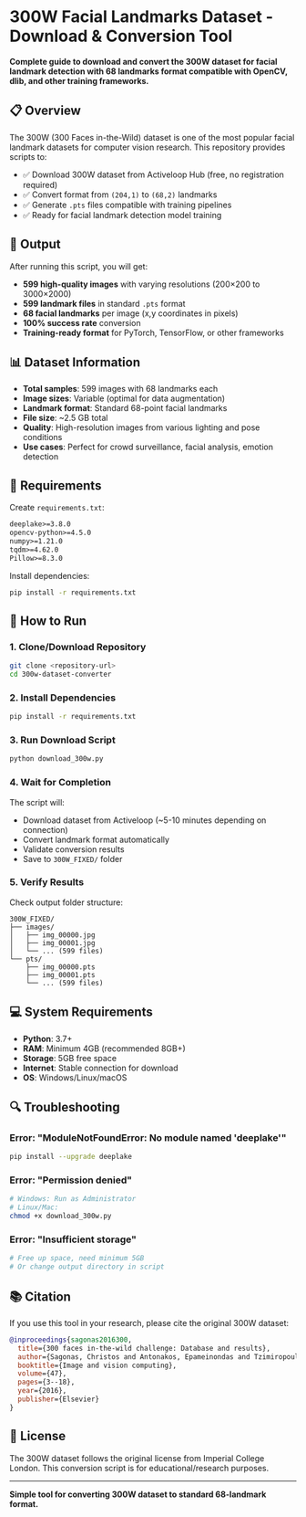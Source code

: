 # 300W Facial Landmarks Dataset - Download & Conversion Tool

**Complete guide to download and convert the 300W dataset for facial landmark detection with 68 landmarks format compatible with OpenCV, dlib, and other training frameworks.**

## 📋 Overview

The 300W (300 Faces in-the-Wild) dataset is one of the most popular facial landmark datasets for computer vision research. This repository provides scripts to:

- ✅ Download 300W dataset from Activeloop Hub (free, no registration required)
- ✅ Convert format from `(204,1)` to `(68,2)` landmarks 
- ✅ Generate `.pts` files compatible with training pipelines
- ✅ Ready for facial landmark detection model training

## 🎯 Output

After running this script, you will get:
- **599 high-quality images** with varying resolutions (200×200 to 3000×2000)
- **599 landmark files** in standard `.pts` format
- **68 facial landmarks** per image (x,y coordinates in pixels)
- **100% success rate** conversion
- **Training-ready format** for PyTorch, TensorFlow, or other frameworks

## 📊 Dataset Information

- **Total samples**: 599 images with 68 landmarks each
- **Image sizes**: Variable (optimal for data augmentation)
- **Landmark format**: Standard 68-point facial landmarks
- **File size**: ~2.5 GB total
- **Quality**: High-resolution images from various lighting and pose conditions
- **Use cases**: Perfect for crowd surveillance, facial analysis, emotion detection

## 💾 Requirements

Create `requirements.txt`:

```txt
deeplake>=3.8.0
opencv-python>=4.5.0
numpy>=1.21.0
tqdm>=4.62.0
Pillow>=8.3.0
```

Install dependencies:
```bash
pip install -r requirements.txt
```

## 🚀 How to Run

### 1. Clone/Download Repository
```bash
git clone <repository-url>
cd 300w-dataset-converter
```

### 2. Install Dependencies
```bash
pip install -r requirements.txt
```

### 3. Run Download Script
```bash
python download_300w.py
```

### 4. Wait for Completion
The script will:
- Download dataset from Activeloop (~5-10 minutes depending on connection)
- Convert landmark format automatically
- Validate conversion results
- Save to `300W_FIXED/` folder

### 5. Verify Results
Check output folder structure:
```
300W_FIXED/
├── images/
│   ├── img_00000.jpg
│   ├── img_00001.jpg
│   └── ... (599 files)
└── pts/
    ├── img_00000.pts
    ├── img_00001.pts
    └── ... (599 files)
```



## 💻 System Requirements

- **Python**: 3.7+
- **RAM**: Minimum 4GB (recommended 8GB+)
- **Storage**: 5GB free space
- **Internet**: Stable connection for download
- **OS**: Windows/Linux/macOS

## 🔍 Troubleshooting

### Error: "ModuleNotFoundError: No module named 'deeplake'"
```bash
pip install --upgrade deeplake
```

### Error: "Permission denied"
```bash
# Windows: Run as Administrator
# Linux/Mac: 
chmod +x download_300w.py
```

### Error: "Insufficient storage"
```bash
# Free up space, need minimum 5GB
# Or change output directory in script
```

## 📚 Citation

If you use this tool in your research, please cite the original 300W dataset:

```bibtex
@inproceedings{sagonas2016300,
  title={300 faces in-the-wild challenge: Database and results},
  author={Sagonas, Christos and Antonakos, Epameinondas and Tzimiropoulos, Georgios and Zafeiriou, Stefanos and Pantic, Maja},
  booktitle={Image and vision computing},
  volume={47},
  pages={3--18},
  year={2016},
  publisher={Elsevier}
}
```

## 📄 License

The 300W dataset follows the original license from Imperial College London. This conversion script is for educational/research purposes.

---

**Simple tool for converting 300W dataset to standard 68-landmark format.**
